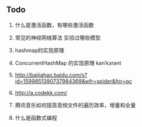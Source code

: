 ## Todo



1. 什么是激活函数，有哪些激活函数

2. 常见的神经网络算法  实验过哪些模型

3. hashmap的实现原理

4. ConcurrentHashMap  的实现原理  kənˈkɜrənt

5. http://baijiahao.baidu.com/s?id=1599851390737984369&wfr=spider&for=pc

6. http://a.codekk.com/

7. 腾讯音乐如何提高音频文件的遍历效率，增量和全量

8. 什么是函数式编程

     